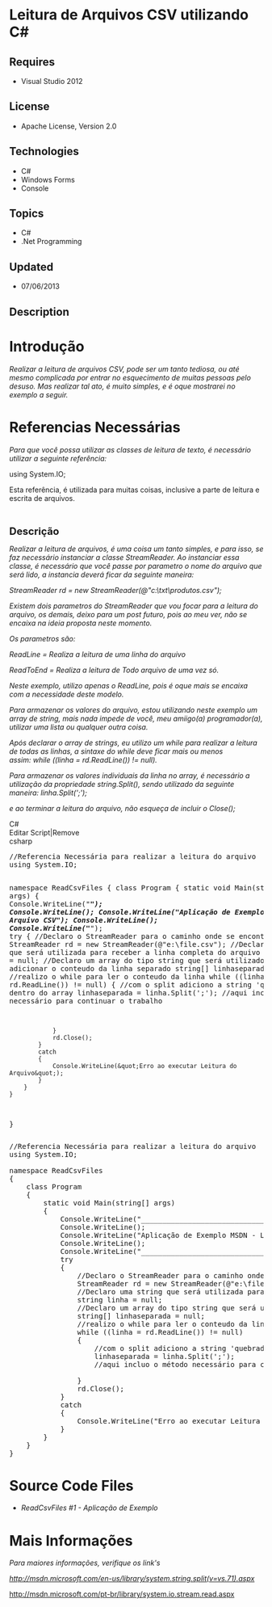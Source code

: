 # Leitura de Arquivos CSV utilizando C#
## Requires
- Visual Studio 2012
## License
- Apache License, Version 2.0
## Technologies
- C#
- Windows Forms
- Console
## Topics
- C#
- .Net Programming
## Updated
- 07/06/2013
## Description

<h1>Introdu&ccedil;&atilde;o</h1>
<p><em>Realizar a leitura de arquivos CSV, pode ser um tanto tediosa, ou at&eacute; mesmo complicada por entrar no esquecimento de muitas pessoas pelo desuso. Mas realizar tal ato, &eacute; muito simples, e &eacute; oque mostrarei no exemplo a seguir.</em></p>
<h1><span>Referencias Necess&aacute;rias</span></h1>
<p><em>Para que voc&ecirc; possa utilizar as classes de leitura de texto, &eacute; necess&aacute;rio utilizar a seguinte refer&ecirc;ncia:</em></p>
<p>using System.IO;</p>
<p>Esta refer&ecirc;ncia, &eacute; utilizada para muitas coisas, inclusive a parte de leitura e escrita de arquivos.</p>
<p>&nbsp;</p>
<p><span style="font-size:20px; font-weight:bold">Descri&ccedil;&atilde;o</span></p>
<p><em>Realizar a leitura de arquivos, &eacute; uma coisa um tanto simples, e para isso, se faz necess&aacute;rio instanciar a classe StreamReader. Ao instanciar essa classe, &eacute; necess&aacute;rio que voc&ecirc; passe por parametro o nome do arquivo que
 ser&aacute; lido, a instancia dever&aacute; ficar da seguinte maneira:&nbsp;</em></p>
<p><em>StreamReader rd = new StreamReader(@&quot;c:\txt\produtos.csv&quot;);</em></p>
<p><em>Existem dois parametros do StreamReader que vou focar para a leitura do arquivo, os demais, deixo para um post futuro, pois ao meu ver, n&atilde;o se encaixa na ideia proposta neste momento.</em></p>
<p><em>Os parametros s&atilde;o:</em></p>
<p><em>ReadLine = Realiza a leitura de uma linha do arquivo</em></p>
<p><em>ReadToEnd = Realiza a leitura de Todo arquivo de uma vez s&oacute;.</em></p>
<p><em>Neste exemplo, utilizo apenas o ReadLine, pois &eacute; oque mais se encaixa com a necessidade deste modelo.</em></p>
<p><em>Para armazenar os valores do arquivo, estou utilizando neste exemplo um array de string, mais nada impede de voc&ecirc;, meu amiigo(a) programador(a), utilizar uma lista ou qualquer outra coisa.</em></p>
<p><em>Ap&oacute;s declarar o array de strings, eu utilizo um while para realizar a leitura de todas as linhas, a sintaxe do while deve ficar mais ou menos assim:&nbsp;while ((linha = rd.ReadLine()) != null).</em></p>
<p><em>Para armazenar os valores individuais da linha no array, &eacute; necess&aacute;rio a utiliza&ccedil;&atilde;o da propriedade string.Split(), sendo utilizado da seguinte maneira:&nbsp;linha.Split(';');</em></p>
<p><em>e ao terminar a leitura do arquivo, n&atilde;o esque&ccedil;a de incluir o Close();</em></p>
<div class="scriptcode">
<div class="pluginEditHolder" pluginCommand="mceScriptCode">
<div class="title"><span>C#</span></div>
<div class="pluginLinkHolder"><span class="pluginEditHolderLink">Editar Script</span>|<span class="pluginRemoveHolderLink">Remove</span></div>
<span class="hidden">csharp</span>
<pre class="hidden">//Referencia Necess&aacute;ria para realizar a leitura do arquivo
using System.IO;

namespace ReadCsvFiles
{
    class Program
    {
        static void Main(string[] args)
        {
            Console.WriteLine(&quot;___________________________________________&quot;);
            Console.WriteLine();
            Console.WriteLine(&quot;Aplica&ccedil;&atilde;o de Exemplo MSDN - Ler Arquivo CSV&quot;);
            Console.WriteLine();
            Console.WriteLine(&quot;___________________________________________&quot;);
            try
            {
                //Declaro o StreamReader para o caminho onde se encontra o arquivo
                StreamReader rd = new StreamReader(@&quot;e:\file.csv&quot;);
                //Declaro uma string que ser&aacute; utilizada para receber a linha completa do arquivo
                string linha = null;
                //Declaro um array do tipo string que ser&aacute; utilizado para adicionar o conteudo da linha separado
                string[] linhaseparada = null;
                //realizo o while para ler o conteudo da linha
                while ((linha = rd.ReadLine()) != null)
                {
                    //com o split adiciono a string 'quebrada' dentro do array
                    linhaseparada = linha.Split(';');
                    //aqui incluo o m&eacute;todo necess&aacute;rio para continuar o trabalho

                }
                rd.Close();
            }
            catch
            {
                Console.WriteLine(&quot;Erro ao executar Leitura do Arquivo&quot;);
            }
        }
    }
}
</pre>
<div class="preview">
<pre class="csharp"><span class="cs__com">//Referencia&nbsp;Necess&aacute;ria&nbsp;para&nbsp;realizar&nbsp;a&nbsp;leitura&nbsp;do&nbsp;arquivo</span>&nbsp;
<span class="cs__keyword">using</span>&nbsp;System.IO;&nbsp;
&nbsp;
<span class="cs__keyword">namespace</span>&nbsp;ReadCsvFiles&nbsp;
{&nbsp;
&nbsp;&nbsp;&nbsp;&nbsp;<span class="cs__keyword">class</span>&nbsp;Program&nbsp;
&nbsp;&nbsp;&nbsp;&nbsp;{&nbsp;
&nbsp;&nbsp;&nbsp;&nbsp;&nbsp;&nbsp;&nbsp;&nbsp;<span class="cs__keyword">static</span>&nbsp;<span class="cs__keyword">void</span>&nbsp;Main(<span class="cs__keyword">string</span>[]&nbsp;args)&nbsp;
&nbsp;&nbsp;&nbsp;&nbsp;&nbsp;&nbsp;&nbsp;&nbsp;{&nbsp;
&nbsp;&nbsp;&nbsp;&nbsp;&nbsp;&nbsp;&nbsp;&nbsp;&nbsp;&nbsp;&nbsp;&nbsp;Console.WriteLine(<span class="cs__string">&quot;___________________________________________&quot;</span>);&nbsp;
&nbsp;&nbsp;&nbsp;&nbsp;&nbsp;&nbsp;&nbsp;&nbsp;&nbsp;&nbsp;&nbsp;&nbsp;Console.WriteLine();&nbsp;
&nbsp;&nbsp;&nbsp;&nbsp;&nbsp;&nbsp;&nbsp;&nbsp;&nbsp;&nbsp;&nbsp;&nbsp;Console.WriteLine(<span class="cs__string">&quot;Aplica&ccedil;&atilde;o&nbsp;de&nbsp;Exemplo&nbsp;MSDN&nbsp;-&nbsp;Ler&nbsp;Arquivo&nbsp;CSV&quot;</span>);&nbsp;
&nbsp;&nbsp;&nbsp;&nbsp;&nbsp;&nbsp;&nbsp;&nbsp;&nbsp;&nbsp;&nbsp;&nbsp;Console.WriteLine();&nbsp;
&nbsp;&nbsp;&nbsp;&nbsp;&nbsp;&nbsp;&nbsp;&nbsp;&nbsp;&nbsp;&nbsp;&nbsp;Console.WriteLine(<span class="cs__string">&quot;___________________________________________&quot;</span>);&nbsp;
&nbsp;&nbsp;&nbsp;&nbsp;&nbsp;&nbsp;&nbsp;&nbsp;&nbsp;&nbsp;&nbsp;&nbsp;<span class="cs__keyword">try</span>&nbsp;
&nbsp;&nbsp;&nbsp;&nbsp;&nbsp;&nbsp;&nbsp;&nbsp;&nbsp;&nbsp;&nbsp;&nbsp;{&nbsp;
&nbsp;&nbsp;&nbsp;&nbsp;&nbsp;&nbsp;&nbsp;&nbsp;&nbsp;&nbsp;&nbsp;&nbsp;&nbsp;&nbsp;&nbsp;&nbsp;<span class="cs__com">//Declaro&nbsp;o&nbsp;StreamReader&nbsp;para&nbsp;o&nbsp;caminho&nbsp;onde&nbsp;se&nbsp;encontra&nbsp;o&nbsp;arquivo</span>&nbsp;
&nbsp;&nbsp;&nbsp;&nbsp;&nbsp;&nbsp;&nbsp;&nbsp;&nbsp;&nbsp;&nbsp;&nbsp;&nbsp;&nbsp;&nbsp;&nbsp;StreamReader&nbsp;rd&nbsp;=&nbsp;<span class="cs__keyword">new</span>&nbsp;StreamReader(@<span class="cs__string">&quot;e:\file.csv&quot;</span>);&nbsp;
&nbsp;&nbsp;&nbsp;&nbsp;&nbsp;&nbsp;&nbsp;&nbsp;&nbsp;&nbsp;&nbsp;&nbsp;&nbsp;&nbsp;&nbsp;&nbsp;<span class="cs__com">//Declaro&nbsp;uma&nbsp;string&nbsp;que&nbsp;ser&aacute;&nbsp;utilizada&nbsp;para&nbsp;receber&nbsp;a&nbsp;linha&nbsp;completa&nbsp;do&nbsp;arquivo</span>&nbsp;
&nbsp;&nbsp;&nbsp;&nbsp;&nbsp;&nbsp;&nbsp;&nbsp;&nbsp;&nbsp;&nbsp;&nbsp;&nbsp;&nbsp;&nbsp;&nbsp;<span class="cs__keyword">string</span>&nbsp;linha&nbsp;=&nbsp;<span class="cs__keyword">null</span>;&nbsp;
&nbsp;&nbsp;&nbsp;&nbsp;&nbsp;&nbsp;&nbsp;&nbsp;&nbsp;&nbsp;&nbsp;&nbsp;&nbsp;&nbsp;&nbsp;&nbsp;<span class="cs__com">//Declaro&nbsp;um&nbsp;array&nbsp;do&nbsp;tipo&nbsp;string&nbsp;que&nbsp;ser&aacute;&nbsp;utilizado&nbsp;para&nbsp;adicionar&nbsp;o&nbsp;conteudo&nbsp;da&nbsp;linha&nbsp;separado</span>&nbsp;
&nbsp;&nbsp;&nbsp;&nbsp;&nbsp;&nbsp;&nbsp;&nbsp;&nbsp;&nbsp;&nbsp;&nbsp;&nbsp;&nbsp;&nbsp;&nbsp;<span class="cs__keyword">string</span>[]&nbsp;linhaseparada&nbsp;=&nbsp;<span class="cs__keyword">null</span>;&nbsp;
&nbsp;&nbsp;&nbsp;&nbsp;&nbsp;&nbsp;&nbsp;&nbsp;&nbsp;&nbsp;&nbsp;&nbsp;&nbsp;&nbsp;&nbsp;&nbsp;<span class="cs__com">//realizo&nbsp;o&nbsp;while&nbsp;para&nbsp;ler&nbsp;o&nbsp;conteudo&nbsp;da&nbsp;linha</span>&nbsp;
&nbsp;&nbsp;&nbsp;&nbsp;&nbsp;&nbsp;&nbsp;&nbsp;&nbsp;&nbsp;&nbsp;&nbsp;&nbsp;&nbsp;&nbsp;&nbsp;<span class="cs__keyword">while</span>&nbsp;((linha&nbsp;=&nbsp;rd.ReadLine())&nbsp;!=&nbsp;<span class="cs__keyword">null</span>)&nbsp;
&nbsp;&nbsp;&nbsp;&nbsp;&nbsp;&nbsp;&nbsp;&nbsp;&nbsp;&nbsp;&nbsp;&nbsp;&nbsp;&nbsp;&nbsp;&nbsp;{&nbsp;
&nbsp;&nbsp;&nbsp;&nbsp;&nbsp;&nbsp;&nbsp;&nbsp;&nbsp;&nbsp;&nbsp;&nbsp;&nbsp;&nbsp;&nbsp;&nbsp;&nbsp;&nbsp;&nbsp;&nbsp;<span class="cs__com">//com&nbsp;o&nbsp;split&nbsp;adiciono&nbsp;a&nbsp;string&nbsp;'quebrada'&nbsp;dentro&nbsp;do&nbsp;array</span>&nbsp;
&nbsp;&nbsp;&nbsp;&nbsp;&nbsp;&nbsp;&nbsp;&nbsp;&nbsp;&nbsp;&nbsp;&nbsp;&nbsp;&nbsp;&nbsp;&nbsp;&nbsp;&nbsp;&nbsp;&nbsp;linhaseparada&nbsp;=&nbsp;linha.Split(<span class="cs__string">';'</span>);&nbsp;
&nbsp;&nbsp;&nbsp;&nbsp;&nbsp;&nbsp;&nbsp;&nbsp;&nbsp;&nbsp;&nbsp;&nbsp;&nbsp;&nbsp;&nbsp;&nbsp;&nbsp;&nbsp;&nbsp;&nbsp;<span class="cs__com">//aqui&nbsp;incluo&nbsp;o&nbsp;m&eacute;todo&nbsp;necess&aacute;rio&nbsp;para&nbsp;continuar&nbsp;o&nbsp;trabalho</span>&nbsp;
&nbsp;
&nbsp;&nbsp;&nbsp;&nbsp;&nbsp;&nbsp;&nbsp;&nbsp;&nbsp;&nbsp;&nbsp;&nbsp;&nbsp;&nbsp;&nbsp;&nbsp;}&nbsp;
&nbsp;&nbsp;&nbsp;&nbsp;&nbsp;&nbsp;&nbsp;&nbsp;&nbsp;&nbsp;&nbsp;&nbsp;&nbsp;&nbsp;&nbsp;&nbsp;rd.Close();&nbsp;
&nbsp;&nbsp;&nbsp;&nbsp;&nbsp;&nbsp;&nbsp;&nbsp;&nbsp;&nbsp;&nbsp;&nbsp;}&nbsp;
&nbsp;&nbsp;&nbsp;&nbsp;&nbsp;&nbsp;&nbsp;&nbsp;&nbsp;&nbsp;&nbsp;&nbsp;<span class="cs__keyword">catch</span>&nbsp;
&nbsp;&nbsp;&nbsp;&nbsp;&nbsp;&nbsp;&nbsp;&nbsp;&nbsp;&nbsp;&nbsp;&nbsp;{&nbsp;
&nbsp;&nbsp;&nbsp;&nbsp;&nbsp;&nbsp;&nbsp;&nbsp;&nbsp;&nbsp;&nbsp;&nbsp;&nbsp;&nbsp;&nbsp;&nbsp;Console.WriteLine(<span class="cs__string">&quot;Erro&nbsp;ao&nbsp;executar&nbsp;Leitura&nbsp;do&nbsp;Arquivo&quot;</span>);&nbsp;
&nbsp;&nbsp;&nbsp;&nbsp;&nbsp;&nbsp;&nbsp;&nbsp;&nbsp;&nbsp;&nbsp;&nbsp;}&nbsp;
&nbsp;&nbsp;&nbsp;&nbsp;&nbsp;&nbsp;&nbsp;&nbsp;}&nbsp;
&nbsp;&nbsp;&nbsp;&nbsp;}&nbsp;
}&nbsp;
</pre>
</div>
</div>
</div>
<h1><span>Source Code Files</span></h1>
<ul>
<li><em>ReadCsvFiles #1 - Aplica&ccedil;&atilde;o de Exemplo</em> </li></ul>
<h1>Mais Informa&ccedil;&otilde;es</h1>
<p><em>Para maiores informa&ccedil;&otilde;es, verifique os link's</em></p>
<p><em><a href="http://msdn.microsoft.com/en-us/library/system.string.split(v=vs.71).aspx">http://msdn.microsoft.com/en-us/library/system.string.split(v=vs.71).aspx</a></em></p>
<p><a href="http://msdn.microsoft.com/pt-br/library/system.io.stream.read.aspx">http://msdn.microsoft.com/pt-br/library/system.io.stream.read.aspx</a></p>
<p><em><br>
</em></p>
